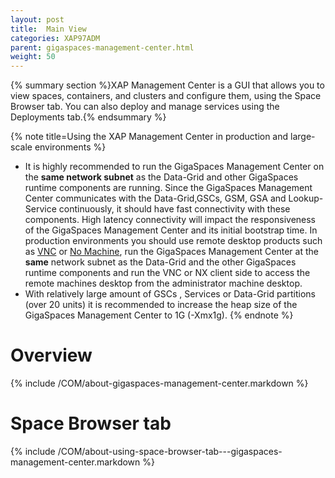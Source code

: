 ```yaml
---
layout: post
title:  Main View
categories: XAP97ADM
parent: gigaspaces-management-center.html
weight: 50
---
```


{% summary section %}XAP Management Center is a GUI that allows you to view spaces, containers, and clusters and configure them, using the Space Browser tab. You can also deploy and manage services using the Deployments tab.{% endsummary %}

{% note title=Using the XAP Management Center in production and large-scale environments %}

- It is highly recommended to run the GigaSpaces Management Center on the **same network subnet** as the Data-Grid and other GigaSpaces runtime components are running. Since the GigaSpaces Management Center communicates with the Data-Grid,GSCs, GSM, GSA and Lookup-Service continuously, it should have fast connectivity with these components. High latency connectivity will impact the responsiveness of the GigaSpaces Management Center and its initial bootstrap time. In production environments you should use remote desktop products such as [VNC](http://www.realvnc.com/products/free/4.1/index.html) or [No Machine](http://www.nomachine.com), run the GigaSpaces Management Center at the **same** network subnet as the Data-Grid and the other GigaSpaces runtime components and run the VNC or NX client side to access the remote machines desktop from the administrator machine desktop.
- With relatively large amount of GSCs , Services or Data-Grid partitions (over 20 units) it is recommended to increase the heap size of the GigaSpaces Management Center to 1G (-Xmx1g).
{% endnote %}

# Overview

{% include /COM/about-gigaspaces-management-center.markdown %}


# Space Browser tab

{% include /COM/about-using-space-browser-tab---gigaspaces-management-center.markdown %}


